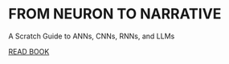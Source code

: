 # FROM NEURON TO NARRATIVE
A Scratch Guide to ANNs, CNNs, RNNs, and LLMs

[READ BOOK](https://teenytinyteam.github.io/from-neuron-to-narrative/)
